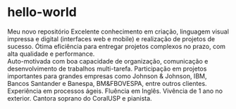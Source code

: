 # hello-world
Meu novo repositório
Excelente conhecimento em criação, linguagem visual impressa e digital (interfaces web e mobile) e realização de projetos de sucesso. Ótima eficiência para entregar projetos complexos no prazo, com alta qualidade e performance.  
Auto-motivada com boa capacidade de organização, comunicação e desenvolvimento de trabalhos multi-tarefa.
Participação em projetos importantes para grandes empresas como Johnson & Johnson, IBM, Bancos Santander e Banespa, BM&FBOVESPA, entre outros clientes.
Experiência em processos ágeis.
Fluência em Inglês.
Vivência de 1 ano no exterior.
Cantora soprano do CoralUSP e pianista.
